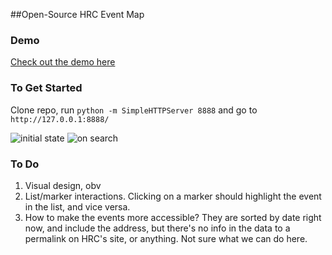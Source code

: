 ##Open-Source HRC Event Map

### Demo
[Check out the demo here](https://binx.github.io/hrc-events/)

### To Get Started
Clone repo, run `python -m SimpleHTTPServer 8888` and go to `http://127.0.0.1:8888/`

![initial state](http://i.imgur.com/Wz5MUX5.png)
![on search](http://i.imgur.com/pPBciGG.png)

### To Do

1. Visual design, obv
2. List/marker interactions. Clicking on a marker should highlight the event in the list, and vice versa.
3. How to make the events more accessible? They are sorted by date right now, and include the address, but there's no info in the data to a permalink on HRC's site, or anything. Not sure what we can do here.